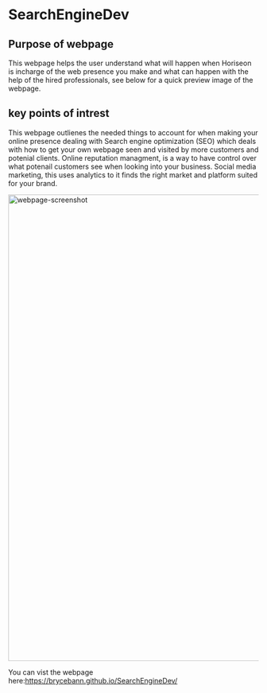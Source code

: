 # SearchEngineDev

## Purpose of webpage

This webpage helps the user understand what will happen when Horiseon is incharge of the web presence you make and what can happen with the help of the hired professionals, see below for a quick preview image of the webpage.

## key points of intrest

This webpage outlienes the needed things to account for when making your online presence dealing with Search engine optimization (SEO) which deals with how to get your own webpage seen and visited by more customers and potenial clients. Online reputation managment, is a way to have control over what potenail customers see when looking into your business. Social media marketing, this uses analytics to it finds the right market and platform suited for your brand.


<img width="938" alt="webpage-screenshot" src="https://user-images.githubusercontent.com/109399715/182673639-a6c64fd3-bd14-4479-bbdb-a7316f83ac7e.PNG">


You can vist the webpage here:https://brycebann.github.io/SearchEngineDev/
